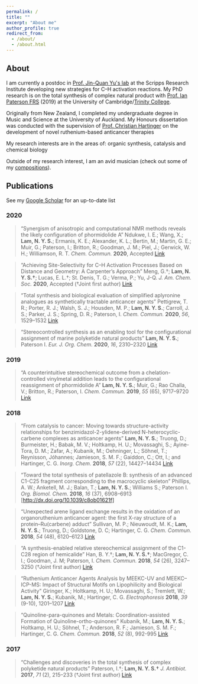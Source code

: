 ```yaml
---
permalink: /
title: ""
excerpt: "About me"
author_profile: true
redirect_from: 
  - /about/
  - /about.html
---
```

## About
I am currently a postdoc in [Prof. Jin-Quan Yu's lab](https://www.scripps.edu/yu) at the Scripps Research Institute developing new strategies for C–H activation reactions. My PhD research is on the total synthesis of complex natural product with [Prof. Ian Paterson FRS](http://www-paterson.ch.cam.ac.uk) (2019) at the University of Cambridge/[Trinity College](https://www.trin.cam.ac.uk/).

Originally from New Zealand, I completed my undergraduate degree in Music and Science at the University of Auckland. My Honours dissertation was conducted with the supervision of [Prof. Christian Hartinger](https://unidirectory.auckland.ac.nz/profile/c-hartinger) on the development of novel ruthenium-based anticancer therapies

My research interests are in the areas of: organic synthesis, catalysis and chemical biology

Outside of my research interest, I am an avid musician (check out some of my [compositions](https://soundcloud.com/nelson-ys-lam)).

## Publications
See my [Google Scholar](https://scholar.google.com/citations?hl=en&user=kfa0E-UAAAAJ) for an up-to-date list

### 2020

>  “Synergism of anisotropic and computational NMR methods reveals the likely configuration of phormidolide A” 
>  Ndukwe, I. E.; Wang, X.; **Lam, N. Y. S.**; Ermanis, K. E.; Alexander, K. L.; Bertin, M.; Martin, G. E.; Muir, G.; Paterson, I.; Britton, R.; Goodman, J. M.; Piel, J.; Gerwick, W. H.; Williamson, R. T. 
>  *Chem. Commun.* **2020**, Accepted [Link](https://dx.doi.org/10.1039/D0CC03055D)

>  “Achieving Site-Selectivity for C–H Activation Processes Based on Distance and Geometry: A Carpenter’s Approach” 
>  Meng, G.†; **Lam, N. Y. S.†**; Lucas, E. L.†; St. Denis, T. G.; Verma, P.; Yu, J-Q. 
>  *J. Am. Chem. Soc.* **2020**, Accepted (†Joint first author) [Link](http://dx.doi.org/10.1021/jacs.0c04074)

>  “Total synthesis and biological evaluation of simplified aplyronine analogues as synthetically tractable anticancer agents” 
>  Pettigrew, T. R.; Porter, R. J.; Walsh, S. J.; Housden, M. P.; **Lam, N. Y. S.**; Carroll, J. S.; Parker, J. S.; Spring, D. R.; Paterson, I. 
>  *Chem. Commun.* **2020**, *56*, 1529–1532 [Link](http://dx.doi.org/10.1039/C9CC09050A)

>  “Stereocontrolled synthesis as an enabling tool for the configurational assignment of marine polyketide natural products” 
>  **Lam, N. Y. S.**; Paterson I. 
>  *Eur. J. Org. Chem.* **2020**, *16*, 2310–2320 [Link](http://dx.doi.org/10.1002/ejoc.201901243)

### 2019

>  “A counterintuitive stereochemical outcome from a chelation-controlled vinylmetal addition leads to the configurational reassignment of phormidolide A” 
>  **Lam, N. Y. S.**; Muir, G.; Rao Challa, V.; Britton, R.; Paterson, I. 
>  *Chem. Commun.* **2019**, *55* (65), 9717–9720 [Link](http://dx.doi.org/10.1039/C9CC05067A)

### 2018

>  “From catalysis to cancer: Moving towards structure-activity relationships for benzimidazol-2-ylidene-derived N-heterocyclic-carbene complexes as anticancer agents” 
>  **Lam, N. Y. S.**; Truong, D.; Burmeister, H.; Babak, M. V.; Holtkamp, H. U.; Movassaghi, S.; Ayine-Tora, D. M.; Zafar, A.;  Kubanik, M.; Oehninger, L.; Söhnel, T.; Reynisson, Jóhannes; Jamieson, S. M. F.; Gaiddon, C.; Ott, I.; and Hartinger, C. G.
>  *Inorg. Chem.* **2018**, *57* (22), 14427–14434 [Link](http://dx.doi.org/10.1021/acs.inorgchem.8b02634)

>  “Toward the total synthesis of patellazole B: synthesis of an advanced C1-C25 fragment corresponding to the macrocyclic skeleton” 
>  Phillips, A. W.; Anketell, M. J.; Balan, T.; **Lam, N. Y. S.**; Williams S.; Paterson I. 
>  *Org. Biomol. Chem.* **2018**, *16* (37), 6908–6913 [http://dx.doi.org/10.1039/c8ob01621f]

>  “Unexpected arene ligand exchange results in the oxidation of an organoruthenium anticancer agent: the first X-ray structure of a protein–Ru(carbene) adduct” 
>  Sullivan, M. P.; Nieuwoudt, M. K.; **Lam, N. Y. S.**; Truong, D.; Goldstone, D. C; Hartinger, C. G. 
>  *Chem. Commun.* **2018**, *54* (48), 6120–6123 [Link](http://dx.doi.org/10.1039/c8cc02433b)

>  “A synthesis-enabled relative stereochemical assignment of the C1-C28 region of hemicalide” 
>  Han, B. Y.†; **Lam, N. Y. S.†**; MacGregor, C. I.; Goodman, J. M; Paterson, I. 
>  *Chem. Commun.* **2018**, *54* (26), 3247–3250  (†Joint first author) [Link](http://dx.doi.org/10.1039/c8cc00933c)

>  “Ruthenium Anticancer Agents Analysis by MEEKC-UV and MEEKC–ICP-MS: Impact of Structural Motifs on Lipophilicity and Biological Activity” 
>  Giringer, K.; Holtkamp, H. U.; Movassaghi, S.; Tremlett, W.; **Lam, N. Y. S.**; Kubanik, M.; Hartinger, C. G. 
>  *Electrophoresis* **2018**, *39* (9-10), 1201–1207 [Link](http://dx.doi.org/10.1002/elps.201700443)

>  “Quinoline-para-quinones and Metals: Coordination-assisted Formation of Quinoline-ortho-quinones” 
>  Kubanik, M.; **Lam, N. Y. S.**; Holtkamp, H. U.; Söhnel, T.; Anderson, R. F.; Jamieson, S. M. F.; Hartinger, C. G. 
>  *Chem. Commun.* **2018**, *52* (8), 992-995 [Link](http://dx.doi.org/10.1039/C7CC09478G)

### 2017

>  “Challenges and discoveries in the total synthesis of complex polyketide natural products” 
>  Paterson, I.†; **Lam, N. Y. S.†** 
>  *J. Antibiot.* **2017**, *71* (2), 215–233 (†Joint first author) [Link](http://dx.doi.org/10.1038/ja.2017.111)
